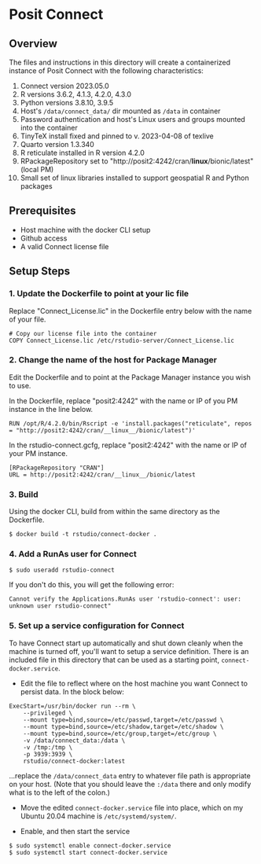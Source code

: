 # Posit Connect

## Overview
The files and instructions in this directory will create a containerized instance of Posit Connect with the following characteristics:
1. Connect version 2023.05.0
2. R versions 3.6.2, 4.1.3, 4.2.0, 4.3.0
3. Python versions 3.8.10, 3.9.5
4. Host's `/data/connect_data/` dir mounted as `/data` in container
5. Password authentication and host's Linux users and groups mounted into the container
6. TinyTeX install fixed and pinned to v. 2023-04-08 of texlive 
7. Quarto version 1.3.340
8. R reticulate installed in R version 4.2.0
9. RPackageRepository set to "http://posit2:4242/cran/__linux__/bionic/latest" (local PM)
10. Small set of linux libraries installed to support geospatial R and Python packages


## Prerequisites
* Host machine with the docker CLI setup
* Github access
* A valid Connect license file

## Setup Steps

### 1. Update the Dockerfile to point at your lic file
Replace "Connect_License.lic" in the Dockerfile entry below with the name of your file.
```
# Copy our license file into the container
COPY Connect_License.lic /etc/rstudio-server/Connect_License.lic
```

### 2. Change the name of the host for Package Manager
Edit the Dockerfile and to point at the Package Manager instance you wish to use.

In the Dockerfile, replace "posit2:4242" with the name or IP of you PM instance in the line below.
```
RUN /opt/R/4.2.0/bin/Rscript -e 'install.packages("reticulate", repos = "http://posit2:4242/cran/__linux__/bionic/latest")'
```

In the rstudio-connect.gcfg, replace "posit2:4242" with the name or IP of your PM instance.
```
[RPackageRepository "CRAN"]
URL = http://posit2:4242/cran/__linux__/bionic/latest
```

### 3. Build
Using the docker CLI, build from within the same directory as the Dockerfile.
```
$ docker build -t rstudio/connect-docker .
```

### 4. Add a RunAs user for Connect
```
$ sudo useradd rstudio-connect
```

If you don't do this, you will get the following error:
```
Cannot verify the Applications.RunAs user 'rstudio-connect': user: unknown user rstudio-connect"
```

### 5. Set up a service configuration for Connect
To have Connect start up automatically and shut down cleanly when the machine is turned off, you'll want to setup a service definition.  There is an included file in this directory that can be used as a starting point, `connect-docker.service`.  

* Edit the file to reflect where on the host machine you want Connect to persist data.  In the block below:
```
ExecStart=/usr/bin/docker run --rm \
    --privileged \
    --mount type=bind,source=/etc/passwd,target=/etc/passwd \
    --mount type=bind,source=/etc/shadow,target=/etc/shadow \
    --mount type=bind,source=/etc/group,target=/etc/group \
    -v /data/connect_data:/data \
    -v /tmp:/tmp \
    -p 3939:3939 \
    rstudio/connect-docker:latest
```
...replace the `/data/connect_data` entry to whatever file path is appropriate on your host. (Note that you should leave the `:/data` there and only modify what is to the left of the colon.)

* Move the edited `connect-docker.service` file into place, which on my Ubuntu 20.04 machine is `/etc/systemd/system/`.

* Enable, and then start the service
```
$ sudo systemctl enable connect-docker.service
$ sudo systemctl start connect-docker.service
```

